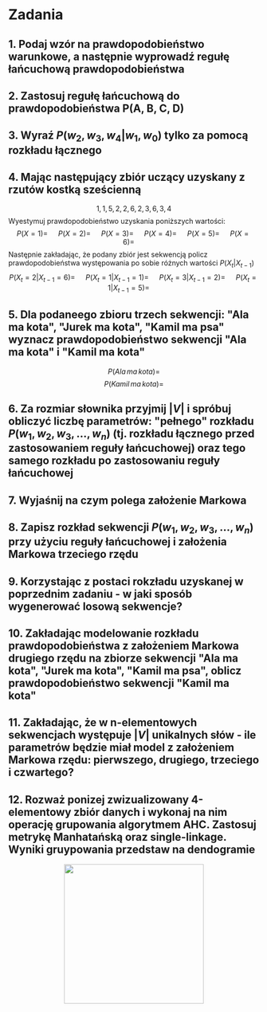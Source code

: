 # Zadania

## 1. Podaj wzór na prawdopodobieństwo warunkowe, a następnie wyprowadź regułę łańcuchową prawdopodobieństwa

## 2. Zastosuj regułę łańcuchową do prawdopodobieństwa P(A, B, C, D)

## 3. Wyraź $P(w_2, w_3, w_4 | w_1, w_0)$ tylko za pomocą rozkładu łącznego

## 4. Mając następujący zbiór uczący uzyskany z rzutów kostką sześcienną

$$1,1,5,2,2,6,2,3,6,3,4$$
Wyestymuj prawdopodobieństwo uzyskania poniższych wartości:
$$P(X=1)=\;\;\;\;\;\;P(X=2)=\;\;\;\;\;\;P(X=3)=\;\;\;\;\;\;P(X=4)=\;\;\;\;\;\;P(X=5)=\;\;\;\;\;\;P(X=6)=\;\;\;\;\;\;$$
Następnie zakładając, że podany zbiór jest sekwencją policz prawdopodobieństwa występowania po sobie różnych wartości $P(X_t|X_{t-1})$
$$P(X_t=2|X_{t-1}=6)=\;\;\;\;\;\;P(X_t=1|X_{t-1}=1)=\;\;\;\;\;\;P(X_t=3|X_{t-1}=2)=\;\;\;\;\;\;P(X_t=1|X_{t-1}=5)=\;\;\;\;\;\;$$

## 5. Dla podaneego zbioru trzech sekwencji: "Ala ma kota", "Jurek ma kota", "Kamil ma psa" wyznacz prawdopodobieństwo sekwencji "Ala ma kota" i "Kamil ma kota"

$$P(Ala\,ma\,kota)=$$
$$P(Kamil\,ma\,kota)=$$

## 6. Za rozmiar słownika przyjmij $|V|$ i spróbuj obliczyć liczbę parametrów: "pełnego" rozkładu $P(w_1,w_2,w_3,...,w_n)$ (tj. rozkładu łącznego przed zastosowaniem reguły łańcuchowej) oraz tego samego rozkładu po zastosowaniu reguły łańcuchowej

## 7. Wyjaśnij na czym polega założenie Markowa

## 8. Zapisz rozkład sekwencji $P(w_1, w_2, w_3, ..., w_n)$ przy użyciu reguły łańcuchowej i założenia Markowa trzeciego rzędu

## 9. Korzystając z postaci rokzładu uzyskanej w poprzednim zadaniu - w jaki sposób wygenerować losową sekwencje?

## 10. Zakładając modelowanie rozkładu prawdopodobieństwa z założeniem Markowa drugiego rzędu na zbiorze sekwencji "Ala ma kota", "Jurek ma kota", "Kamil ma psa", oblicz prawdopodobieństwo sekwencji "Kamil ma kota"

## 11. Zakładając, że w n-elementowych sekwencjach występuje $|V|$ unikalnych słów - ile parametrów będzie miał model z założeniem Markowa rzędu: pierwszego, drugiego, trzeciego i czwartego?

## 12. Rozważ ponizej zwizualizowany 4-elementowy zbiór danych i wykonaj na nim operację grupowania algorytmem AHC. Zastosuj metrykę Manhatańską oraz single-linkage. Wyniki gruypowania przedstaw na dendogramie

<center>
  <image width="280" height="280" src="./data-set.png">
</center>

